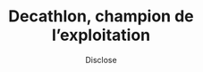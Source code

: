 ---
layout: post
title: "Decathlon, champion de l’exploitation"
link: "https://disclose.ngo/fr/investigations/decathlon-champion-de-lexploitation"
author: "Disclose"
published_date: "10/02/2025"
description: "Un an d’enquête au cœur du système Decathlon. Documents confidentiels et témoignages inédits de salarié·es à l’appui, Disclose révèle les graves conséquences humaines et écologiques de la stratégie « low cost » du géant français du sport."
language: "fr"
categories: 
   - Liens
tags: "consommation"
og-tags: "consommation"
permalink: /:categories/:year/:month/:day/:title/
---